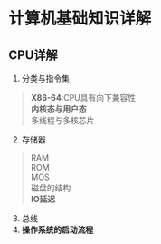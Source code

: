 # 计算机基础知识详解
## CPU详解
1. 分类与指令集
>**X86-64**:CPU具有向下兼容性   
>**内核态与用户态**  
> 多线程与多核芯片
2. 存储器
>RAM  
ROM   
MOS  
磁盘的结构  
**IO延迟**
3. 总线
4. **操作系统的启动流程**